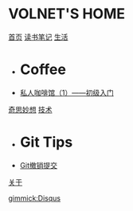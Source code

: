 # VOLNET'S HOME

[首页](index.md)
[读书笔记](item1.md)
[生活]()

  * # Coffee
  * [私人咖啡馆（1）——初级入门](docs/life/coffee/coffee-introduce.md)

[奇思妙想](item3.md)
[技术]()
  
  * # Git Tips
  * [Git撤销提交](docs/tech/git/reset-to-old-version.md)

[关于](about.md)

[gimmick:Disqus](volnet)